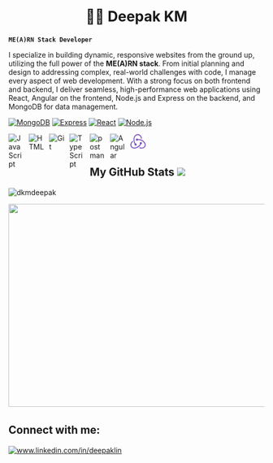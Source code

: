  
## <h1 align="center">🏄‍♂️ Deepak KM</h1>

**`ME(A)RN Stack Developer`**

I specialize in building dynamic, responsive websites from the ground up, utilizing the full power of the **ME(A)RN stack**. From initial planning and design to addressing complex, real-world challenges with code, I manage every aspect of web development. With a strong focus on both frontend and backend, I deliver seamless, high-performance web applications using React, Angular on the frontend, Node.js and Express on the backend, and MongoDB for data management. 


[![MongoDB](https://custom-icon-badges.demolab.com/badge/-MongoDB-47A248?style=for-the-badge&logo=mongodb&logoColor=white)](https://www.mongodb.com/)
[![Express](https://custom-icon-badges.demolab.com/badge/-Express-000000?style=for-the-badge&logo=express&logoColor=white)](https://expressjs.com/)
[![React](https://custom-icon-badges.demolab.com/badge/-React-218AAB?style=for-the-badge&logo=react&logoColor=white)](https://reactjs.org/)
[![Node.js](https://custom-icon-badges.demolab.com/badge/-Node.js-339933?style=for-the-badge&logo=node.js&logoColor=white)](https://nodejs.org/)

<a href='https://www.javascript.com/'>
<img align="left" alt="JavaScript" width="30px" style="padding-right:10px;" src="https://cdn.jsdelivr.net/gh/devicons/devicon/icons/javascript/javascript-plain.svg" /></a>
<a href='https://html.com/'>
<img align="left" alt="HTML" width="30px" style="padding-right:10px;" src="https://cdn.jsdelivr.net/gh/devicons/devicon/icons/html5/html5-plain.svg" /></a>
<a href='https://github.com/'>
<img align="left" alt="Git" width="30px" style="padding-right:10px;" src="https://cdn.jsdelivr.net/gh/devicons/devicon/icons/git/git-original.svg" /></a>
<a href='https://www.typescriptlang.org/'>
<img align="left" alt="TypeScript" width="30px" style="padding-right:10px;" src="https://cdn.jsdelivr.net/gh/devicons/devicon/icons/typescript/typescript-plain.svg" /></a>
<a href="https://postman.com" >
<img align="left" alt="postman" width="30px" style="padding-right:10px;" src="https://www.vectorlogo.zone/logos/getpostman/getpostman-icon.svg" /></a> 
<a href='https://angular.dev/'>
<img align="left" alt="Angular" width="30px" style="padding-right:10px;" src="https://cdn.jsdelivr.net/gh/devicons/devicon/icons/angularjs/angularjs-plain.svg" /></a>
<a href="https://redux.js.org">
<img align="left" alt="redux" width="30px" style="padding-right:10px;" src="https://raw.githubusercontent.com/devicons/devicon/master/icons/redux/redux-original.svg" /></a>
<br/><br/>

 ##  My GitHub Stats <img src = "https://i.pinimg.com/originals/65/c4/f4/65c4f452571be1261e9c623f7da488ac.gif" width = 35px>
<p><img align="center" src="https://github-readme-streak-stats.herokuapp.com/?user=dkmdeepak&" alt="dkmdeepak" /></p>
<div align="left">
<img height="400" width='800' src="https://miro.medium.com/v2/resize:fit:720/format:webp/1*yw0TnheAGN-LPneDaTlaxw.gif"  />
</div>

##  Connect with me:
<p align="left">
<a href="https://linkedin.com/in/deepaklin" target="blank"><img align="center" src="https://raw.githubusercontent.com/rahuldkjain/github-profile-readme-generator/master/src/images/icons/Social/linked-in-alt.svg" alt="www.linkedin.com/in/deepaklin" height="30" width="90" /></a>
</p>

